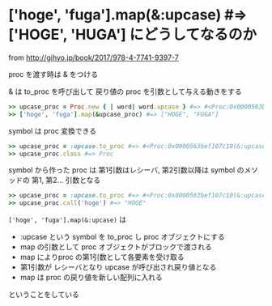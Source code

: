 ['hoge', 'fuga'].map(&:upcase) #=> ['HOGE', 'HUGA'] にどうしてなるのか
=====

from http://gihyo.jp/book/2017/978-4-7741-9397-7


proc を渡す時は & をつける


& は to_proc を呼び出して 戻り値の proc を引数として与える動きをする


```ruby
>> upcase_proc = Proc.new { | word| word.upcase } #=> #<Proc:0x0000563beecf9f60@(irb):5>
>> ['hoge', 'fuga'].map(&upcase_proc) #=> ["HOGE", "FUGA"]
```

symbol は proc 変換できる

```ruby
>> upcase_proc = :upcase.to_proc #=> #<Proc:0x0000563bef107c10(&:upcase)>
>> upcase_proc.class #=> Proc
```

symbol から作った proc は 第1引数はレシーバ, 第2引数以降は symbol のメソッドの 第1, 第2... 引数となる

```ruby
>> upcase_proc = :upcase.to_proc #=> #<Proc:0x0000563bef107c10(&:upcase)>
>> upcase_proc.call('hoge') #=> "HOGE"
```

`['hoge', 'fuga'].map(&:upcase)` は

- :upcase という symbol を to_proc し proc オブジェクトにする
- map の引数として proc オブジェクトがブロックで渡される
- map によりproc の第1引数として各要素を受け取る
- 第1引数が レシーバとなり upcase が呼び出され戻り値となる
- map は proc の戻り値を新しい配列に入れる

ということをしている



